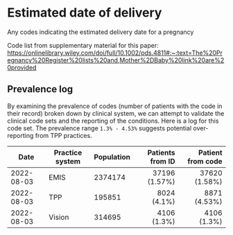 #  Estimated date of delivery 

Any codes indicating the estimated delivery date for a pregnancy

Code list from supplementary material for this paper: https://onlinelibrary.wiley.com/doi/full/10.1002/pds.4811#:~:text=The%20Pregnancy%20Register%20lists%20and,Mother%2DBaby%20link%20are%20provided

## Prevalence log

By examining the prevalence of codes (number of patients with the code in their record) broken down by clinical system, we can attempt to validate the clinical code sets and the reporting of the conditions. Here is a log for this code set. The prevalence range `1.3% - 4.53%` suggests potential over-reporting from TPP practices.

| Date       | Practice system | Population | Patients from ID | Patient from code |
| ---------- | --------------- | ---------- | ---------------: | ----------------: |
| 2022-08-03 | EMIS | 2374174 | 37196 (1.57%) | 37620 (1.58%) | 
| 2022-08-03 | TPP | 195851 | 8024 (4.1%) | 8871 (4.53%) | 
| 2022-08-03 | Vision | 314695 | 4106 (1.3%) | 4106 (1.3%) | 
